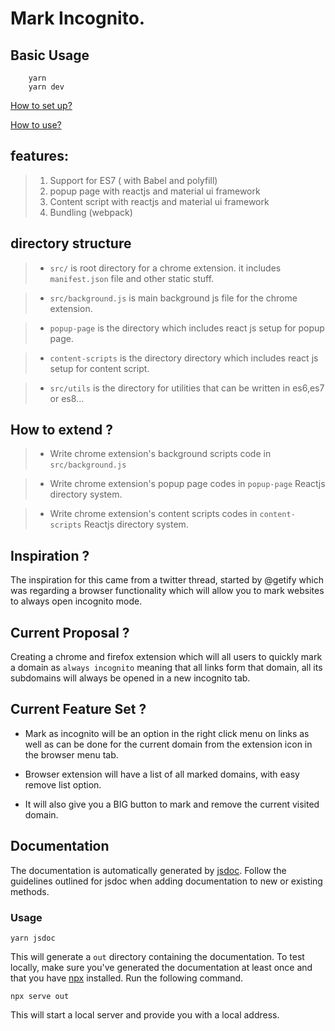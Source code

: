 # Mark Incognito.

## Basic Usage

```
    yarn
    yarn dev
```

[How to set up?](https://github.com/fxnoob/mark-incognito/blob/master/INSTALL.md)

[How to use?](https://github.com/fxnoob/mark-incognito/blob/master/USAGE.md)

## features:
> 1. Support for  ES7 ( with Babel and polyfill)
> 2. popup page with reactjs and material ui framework
> 3. Content script with reactjs and material ui framework
> 4. Bundling (webpack)

## directory structure
> *    `src/` is root directory for a chrome extension. it includes `manifest.json` file and other static stuff.

> *    `src/background.js`  is main background js  file for the chrome extension.

 > *  `popup-page` is the directory which includes react js setup for popup page.

 > *  `content-scripts` is the directory  directory which includes react js setup for content script.

 > *  `src/utils` is the directory for utilities that can be written in es6,es7 or es8...

## How to extend ?

>   *  Write chrome extension's background scripts code in `src/background.js`

>  * Write chrome extension's popup page codes in `popup-page` Reactjs directory system.

 >  *  Write chrome extension's content scripts codes in `content-scripts` Reactjs directory system.


## Inspiration ?

The inspiration for this came from a twitter thread, started by @getify which was regarding a browser functionality which will allow you to mark websites to always open incognito mode.

## Current Proposal ?

Creating a chrome and firefox extension which will all users to quickly mark a domain as `always incognito` meaning that all links form that domain, all its subdomains will always be opened in a new incognito tab.

## Current Feature Set ?

- Mark as incognito will be an option in the right click menu on links as well as can be done for the current domain from the extension icon in the browser menu tab.

- Browser extension will have a list of all marked domains, with easy remove list option.

- It will also give you a BIG button to mark and remove the current visited domain.

## Documentation

The documentation is automatically generated by [jsdoc](https://github.com/jsdoc/jsdoc). Follow the guidelines outlined for jsdoc when adding documentation to new or existing methods.

### Usage

```
yarn jsdoc
```

This will generate a `out` directory containing the documentation. To test locally, make sure you've generated the documentation at least once and that you have [npx](https://www.npmjs.com/package/npx) installed. Run the following command.

```
npx serve out
```

This will start a local server and provide you with a local address.
